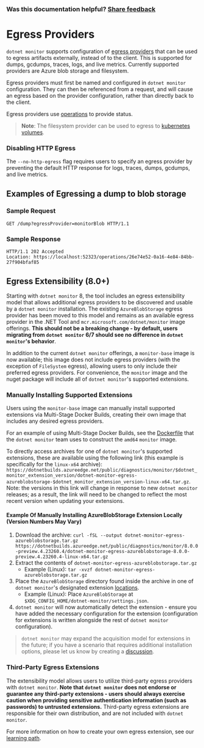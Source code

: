 
### Was this documentation helpful? [Share feedback](https://www.research.net/r/DGDQWXH?src=documentation%2Fegress)

# Egress Providers

`dotnet monitor` supports configuration of [egress providers](./configuration/egress-configuration.md) that can be used to egress artifacts externally, instead of to the client. This is supported for dumps, gcdumps, traces, logs, and live metrics. Currently supported providers are Azure blob storage and filesystem. 

Egress providers must first be named and configured in `dotnet monitor` configuration. They can then be referenced from a request, and will cause an egress based on the provider configuration, rather than directly back to the client.

Egress providers use [operations](./api/operations.md) to provide status.

> **Note**: The filesystem provider can be used to egress to [kubernetes volumes](https://kubernetes.io/docs/concepts/storage/volumes/).

### Disabling HTTP Egress

The `--no-http-egress` flag requires users to specify an egress provider by preventing the default HTTP response for logs, traces, dumps, gcdumps, and live metrics.

## Examples of Egressing a dump to blob storage

### Sample Request
```http
GET /dump?egressProvider=monitorBlob HTTP/1.1
```

### Sample Response
```http
HTTP/1.1 202 Accepted
Location: https://localhost:52323/operations/26e74e52-0a16-4e84-84bb-27f904bfaf85
```

## Egress Extensibility (8.0+)

Starting with `dotnet monitor` 8, the tool includes an egress extensibility model that allows additional egress providers to be discovered and usable by a `dotnet monitor` installation. The existing `AzureBlobStorage` egress provider has been moved to this model and remains as an available egress provider in the .NET Tool and `mcr.microsoft.com/dotnet/monitor` image offerings. **This should not be a breaking change - by default, users migrating from `dotnet monitor` 6/7 should see no difference in `dotnet monitor`'s behavior**. 

In addition to the current `dotnet monitor` offerings, a `monitor-base` image is now available; this image does not include egress providers (with the exception of `FileSystem` egress), allowing users to only include their preferred egress providers. For convenience, the `monitor` image and the nuget package will include all of `dotnet monitor`'s supported extensions.

### Manually Installing Supported Extensions

Users using the `monitor-base` image can manually install supported extensions via Multi-Stage Docker Builds, creating their own image that includes any desired egress providers.

For an example of using Multi-Stage Docker Builds, see the [Dockerfile](https://github.com/dotnet/dotnet-docker/blob/nightly/src/monitor/8.0/ubuntu-chiseled/amd64/Dockerfile) that the `dotnet monitor` team uses to construct the `amd64` `monitor` image.

To directly access archives for one of `dotnet monitor`'s supported extensions, these are available using the following link (this example is specifically for the `linux-x64` archive): `https://dotnetbuilds.azureedge.net/public/diagnostics/monitor/$dotnet_monitor_extension_version/dotnet-monitor-egress-azureblobstorage-$dotnet_monitor_extension_version-linux-x64.tar.gz`. Note: the versions in this link will change in response to new `dotnet monitor` releases; as a result, the link will need to be changed to reflect the most recent version when updating your extensions.

#### Example Of Manually Installing AzureBlobStorage Extension Locally (Version Numbers May Vary)

1. Download the archive: `curl -fSL --output dotnet-monitor-egress-azureblobstorage.tar.gz https://dotnetbuilds.azureedge.net/public/diagnostics/monitor/8.0.0-preview.4.23260.4/dotnet-monitor-egress-azureblobstorage-8.0.0-preview.4.23260.4-linux-x64.tar.gz`
2. Extract the contents of `dotnet-monitor-egress-azureblobstorage.tar.gz`
   * Example (Linux): `tar -xvzf dotnet-monitor-egress-azureblobstorage.tar.gz`
4. Place the `AzureBlobStorage` directory found inside the archive in one of `dotnet monitor`'s designated extension [locations](./learningPath/egress.md#well-known-egress-provider-locations).
   * Example (Linux): Place `AzureBlobStorage` at `$XDG_CONFIG_HOME/dotnet-monitor/settings.json`.
5. `dotnet monitor` will now automatically detect the extension - ensure you have added the necessary configuration for the extension (configuration for extensions is written alongside the rest of `dotnet monitor` configuration).

> `dotnet monitor` may expand the acquisition model for extensions in the future; if you have a scenario that requires additional installation options, please let us know by creating a [discussion](https://github.com/dotnet/dotnet-monitor/discussions).

### Third-Party Egress Extensions

The extensibility model allows users to utilize third-party egress providers with `dotnet monitor`. **Note that `dotnet monitor` does not endorse or guarantee any third-party extensions - users should always exercise caution when providing sensitive authentication information (such as passwords) to untrusted extensions.** Third-party egress extensions are responsible for their own distribution, and are not included with `dotnet monitor`.

For more information on how to create your own egress extension, see our [learning path](../documentation/learningPath/).
